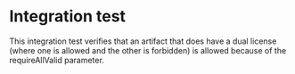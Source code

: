 # Integration test

This integration test verifies that an artifact that does have
a dual license (where one is allowed and the other is forbidden)
is allowed because of the requireAllValid parameter.
